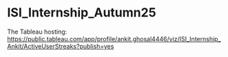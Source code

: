 # ISI_Internship_Autumn25
The Tableau hosting: https://public.tableau.com/app/profile/ankit.ghosal4446/viz/ISI_Internship_Ankit/ActiveUserStreaks?publish=yes
